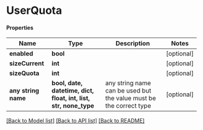 # UserQuota

#### Properties
Name | Type | Description | Notes
------------ | ------------- | ------------- | -------------
**enabled** | **bool** |  | [optional] 
**sizeCurrent** | **int** |  | [optional] 
**sizeQuota** | **int** |  | [optional] 
**any string name** | **bool, date, datetime, dict, float, int, list, str, none_type** | any string name can be used but the value must be the correct type | [optional]

[[Back to Model list]](../README.md#documentation-for-models) [[Back to API list]](../README.md#documentation-for-api-endpoints) [[Back to README]](../README.md)


